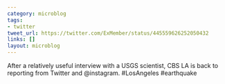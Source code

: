 ```yaml
---
category: microblog
tags:
- twitter
tweet_url: https://twitter.com/ExMember/status/445559626252050432
links: []
layout: microblog
---
```

After a relatively useful interview with a USGS scientist, CBS LA is back to reporting from Twitter and @instagram. #LosAngeles #earthquake

